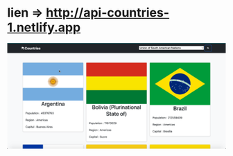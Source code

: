 # lien => http://api-countries-1.netlify.app
![Design preview for the REST Countries API with color theme switcher coding challenge](preview.png)